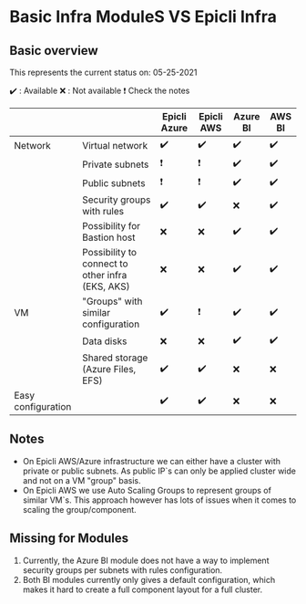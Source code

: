 # Basic Infra ModuleS  VS Epicli Infra

## Basic overview

This represents the current status on: 05-25-2021

:heavy_check_mark: : Available
:x: : Not available
:heavy_exclamation_mark: Check the notes

| | | Epicli Azure | Epicli AWS | Azure BI |  AWS BI |
| - | - | - | - | - | - |
| Network | Virtual network | :heavy_check_mark: | :heavy_check_mark: | :heavy_check_mark: | :heavy_check_mark: |
| | Private subnets | :heavy_exclamation_mark: | :heavy_exclamation_mark: | :heavy_check_mark: | :heavy_check_mark: |
| | Public subnets | :heavy_exclamation_mark: | :heavy_exclamation_mark: | :heavy_check_mark: | :heavy_check_mark: |
| | Security groups with rules | :heavy_check_mark: | :heavy_check_mark: | :x: | :heavy_check_mark: |
| | Possibility for Bastion host | :x: | :x: | :heavy_check_mark: | :heavy_check_mark: |
| | Possibility to connect to other infra (EKS, AKS) | :x: | :x: | :heavy_check_mark: | :heavy_check_mark: |
| VM | "Groups" with similar configuration | :heavy_check_mark: | :heavy_exclamation_mark: | :heavy_check_mark: | :heavy_check_mark: |
| | Data disks | :x: | :x: | :heavy_check_mark: | :heavy_check_mark: |
| | Shared storage (Azure Files, EFS) | :heavy_check_mark: | :heavy_check_mark: | :x: | :x: |
| Easy configuration | | :heavy_check_mark: | :heavy_check_mark: | :x: | :x: |

## Notes

- On Epicli AWS/Azure infrastructure we can either have a cluster with private or public subnets. As public IP`s can only be applied cluster wide and not on a VM "group" basis.
- On Epicli AWS we use Auto Scaling Groups to represent groups of similar VM`s. This approach however has lots of issues when it comes to scaling the group/component.

## Missing for Modules

1. Currently, the Azure BI module does not have a way to implement security groups per subnets with rules configuration.
2. Both BI modules currently only gives a default configuration, which makes it hard to create a full component layout for a full cluster.
